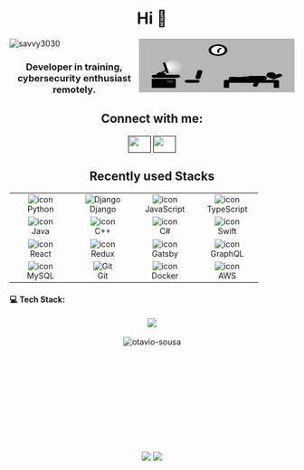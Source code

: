 <h1 align="center">Hi 👋</h1>
<a href="#">
    <img 
         src="https://github.com/lucasrmagalhaes/lucasrmagalhaes/blob/master/assets/days.gif" 
         align="right" 
         width="275px" 
         height="95px" 
         title="day++" 
         alt="Routine"
    >
</a>
<p align="left">
  <img
    src="https://komarev.com/ghpvc/?username=savvy3030&label=Profile%20views&color=0e75b6&style=flat"
    alt="savvy3030"
  />
</p>
<h3 align="center">
  Developer in training, cybersecurity enthusiast remotely.
</h3>

<h2 align="center">Connect with me:</h2>
<p align="center">
  <a href="" target="blank"
    ><img
      align="center"
      src="https://raw.githubusercontent.com/rahuldkjain/github-profile-readme-generator/master/src/images/icons/Social/whatsapp.svg"
      alt=""
      height="30"
      width="40"
  /></a>
  <a href="" target="blank"
    ><img
      align="center"
      src="https://raw.githubusercontent.com/rahuldkjain/github-profile-readme-generator/master/src/images/icons/Social/linked-in-alt.svg"
      alt=""
      height="30"
      width="40"
  /></a>
</p>

<h2 align="center">Recently used Stacks</h2>
<div style="align: center">
  <table align="center">
    <tr>
      <td align="center" width="96">
        <img
          src="https://techstack-generator.vercel.app/python-icon.svg"
          alt="icon"
          width="65"
          height="65"
        />
        <br />Python
      </td>
      <td align="center" width="96">
        <img
          src="https://techstack-generator.vercel.app/django-icon.svg"
          width="65"
          height="65"
          alt="Django"
        />
        <br />Django
      </td>
      <td align="center" width="96">
        <img
          src="https://techstack-generator.vercel.app/js-icon.svg"
          alt="icon"
          width="65"
          height="65"
        />
        <br />JavaScript
      </td>
      <td align="center" width="96">
        <img
          src="https://techstack-generator.vercel.app/ts-icon.svg"
          alt="icon"
          width="65"
          height="65"
        />
        <br />TypeScript
      </td>
    </tr>
    <tr>
      <td align="center" width="96">
        <img
          src="https://techstack-generator.vercel.app/java-icon.svg"
          alt="icon"
          width="65"
          height="65"
        />
        <br />Java
      </td>
      <td align="center" width="96">
        <img
          src="https://techstack-generator.vercel.app/cpp-icon.svg"
          alt="icon"
          width="65"
          height="65"
        />
        <br />C++
      </td>
      <td align="center" width="96">
        <img
          src="https://techstack-generator.vercel.app/csharp-icon.svg"
          width="65"
          height="65"
          alt="icon"
        />
        <br />C#
      </td>
      <td align="center" width="96">
        <img
          src="https://techstack-generator.vercel.app/swift-icon.svg"
          width="65"
          height="65"
          alt="icon"
        />
        <br />Swift
      </td>
    </tr>
    <tr>
      <td align="center" width="96">
        <img
          src="https://techstack-generator.vercel.app/react-icon.svg"
          alt="icon"
          width="65"
          height="65"
        />
        <br />React
      </td>
      <td align="center" width="96">
        <img
          src="https://techstack-generator.vercel.app/redux-icon.svg"
          width="65"
          height="65"
          alt="icon"
        />
        <br />Redux
      </td>
      <td align="center" width="96">
        <img
          src="https://techstack-generator.vercel.app/gatsby-icon.svg"
          alt="icon"
          width="65"
          height="65"
        />
        <br />Gatsby
      </td>
      <td align="center" width="96">
        <img
          src="https://techstack-generator.vercel.app/graphql-icon.svg"
          width="65"
          height="65"
          alt="icon"
        />
        <br />GraphQL
      </td>
    </tr>
    <tr>
      <td align="center" width="96">
        <img
          src="https://techstack-generator.vercel.app/mysql-icon.svg"
          alt="icon"
          width="65"
          height="65"
        />
        <br />MySQL
      </td>
      <td align="center" width="96">
        <img
          src="https://techstack-generator.vercel.app/github-icon.svg"
          width="65"
          height="65"
          alt="Git"
        />
        <br />Git
      </td>
      <td align="center" width="96">
        <img
          src="https://techstack-generator.vercel.app/docker-icon.svg"
          width="65"
          height="65"
          alt="icon"
        />
        <br />Docker
      </td>
      <td align="center" width="96">
        <img
          src="https://techstack-generator.vercel.app/aws-icon.svg"
          width="65"
          height="65"
          alt="icon"
        />
        <br />AWS
      </td>
    </tr>
  </table>
</div>

#### 💻 Tech Stack:

<p align="center">
  <a href="https://skillicons.dev">
    <img
      src="https://skillicons.dev/icons?i=html,css,js,ts,elixir,py,django,java,c,cpp,cs,php,laravel,react,next,vue,nuxt,angular,svelte,gatsby,nodejs,deno,tailwind,materialui,threejs,mongodb,mysql,postgres,firebase,supabase"
    />
  </a>
</p>
<div style="text-align: center">
  <div style="display: inline-block; height: 100%">
    <picture>
      <source
        media="(prefers-color-scheme: dark)"
        srcset="
          https://github-readme-stats.vercel.app/api/top-langs?username=otaviossousa&show_icons=true&theme=dracula&locale=en&layout=compact
        "
      />
      <source
        media="(prefers-color-scheme: light)"
        srcset="
          https://github-readme-stats.vercel.app/api/top-langs?username=otaviossousa&show_icons=true&locale=en&layout=compact
        "
      />
      <img
        align="left"
        src="https://github-readme-stats.vercel.app/api/top-langs?username=otaviossousa&show_icons=true&theme=dracula&locale=en&layout=compact"
        alt="otavio-sousa"
        style="height: 200px"
      />
    </picture>
  </div>

<div style="text-align: center">
  <img algin="left" width="50%" src="https://github-readme-stats.vercel.app/api?username=savvy3030&show_icons=true&cache_seconds=1800&count_private=true&disable_animations=false&title_color=B77EFF&icon_color=9640FF&text_color=fff&bg_color=30,220140,DB1DE5" />
  <img width="50%" src="https://github-readme-stats.vercel.app/api/top-langs/?username=savvy3030&layout=compact&cache_seconds=1800&langs_count=7&show_icons=true&title_color=B77EFF&icon_color=9640FF&text_color=fff&bg_color=30,DB1DE5,220140" />
</div>
